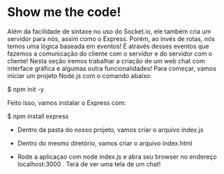 # Show me the code!
Além da facilidade de sintaxe no uso do Socket.io, ele também cria um servidor para nós, assim como o Express. Porém, ao invés de rotas, nós temos uma lógica baseada em eventos! É através desses eventos que fazemos a comunicação do cliente com o servidor e do servidor com o cliente! Nesta seção iremos trabalhar a criação de um web chat com interface gráfica e algumas outra funcionalidades!
Para começar, vamos iniciar um projeto Node.js com o comando abaixo:

$ npm init -y

Feito isso, vamos instalar o Express com:

$ npm install express

- Dentro da pasta do nosso projeto, vamos criar o arquivo index.js

- Dentro do mesmo diretório, vamos criar o arquivo index.html

- Rode a aplicaçao com node index.js e abra seu browser no endereço localhost:3000 . Terá de ver uma tela de um chat!